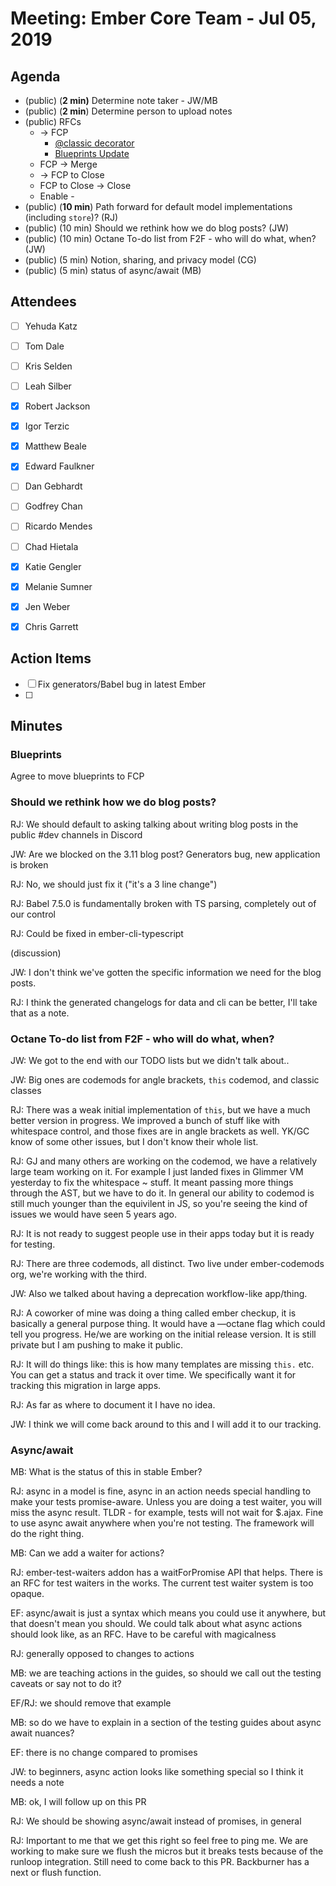 # Meeting: Ember Core Team - Jul 05, 2019

## Agenda

- (public) (**2 min)** Determine note taker - JW/MB
- (public) (**2 min**) Determine person to upload notes
- (public) RFCs
  - → FCP
    - [@classic decorator](https://github.com/emberjs/rfcs/pull/468)
    - [Blueprints Update](https://github.com/emberjs/rfcs/pull/477)
  - FCP → Merge
  - → FCP to Close
  - FCP to Close → Close
  - Enable -
- (public) (**10 min**) Path forward for default model implementations (including `store`)? (RJ)
- (public) (10 min) Should we rethink how we do blog posts? (JW)
- (public) (10 min) Octane To-do list from F2F - who will do what, when? (JW)
- (public) (5 min) Notion, sharing, and privacy model (CG)
- (public) (5 min) status of async/await (MB)

## Attendees

- [ ] Yehuda Katz
- [ ] Tom Dale
- [ ] Kris Selden
- [ ] Leah Silber
- [x] Robert Jackson
- [x] Igor Terzic
- [x] Matthew Beale
- [x] Edward Faulkner

- [ ] Dan Gebhardt
- [ ] Godfrey Chan
- [ ] Ricardo Mendes
- [ ] Chad Hietala
- [x] Katie Gengler
- [x] Melanie Sumner
- [x] Jen Weber
- [x] Chris Garrett

## Action Items

- [ ] Fix generators/Babel bug in latest Ember
- [ ]

## Minutes

### Blueprints

Agree to move blueprints to FCP

### Should we rethink how we do blog posts?

RJ: We should default to asking talking about writing blog posts in the public #dev channels in Discord

JW: Are we blocked on the 3.11 blog post? Generators bug, new application is broken

RJ: No, we should just fix it ("it's a 3 line change")

RJ: Babel 7.5.0 is fundamentally broken with TS parsing, completely out of our control

RJ: Could be fixed in ember-cli-typescript

(discussion)

JW: I don't think we've gotten the specific information we need for the blog posts.

RJ: I think the generated changelogs for data and cli can be better, I'll take that as a note.

### Octane To-do list from F2F - who will do what, when?

JW: We got to the end with our TODO lists but we didn't talk about..

JW: Big ones are codemods for angle brackets, `this` codemod, and classic classes

RJ: There was a weak initial implementation of `this`, but we have a much better version in progress. We improved a bunch of stuff like with whitespace control, and those fixes are in angle brackets as well. YK/GC know of some other issues, but I don't know their whole list.

RJ: GJ and many others are working on the codemod, we have a relatively large team working on it. For example I just landed fixes in Glimmer VM yesterday to fix the whitespace ~ stuff. It meant passing more things through the AST, but we have to do it. In general our ability to codemod is still much younger than the equivilent in JS, so you're seeing the kind of issues we would have seen 5 years ago.

RJ: It is not ready to suggest people use in their apps today but it is ready for testing.

RJ: There are three codemods, all distinct. Two live under ember-codemods org, we're working with the third.

JW: Also we talked about having a deprecation workflow-like app/thing.

RJ: A coworker of mine was doing a thing called ember checkup, it is basically a general purpose thing. It would have a —octane flag which could tell you progress. He/we are working on the initial release version. It is still private but I am pushing to make it public.

RJ: It will do things like: this is how many templates are missing `this.` etc. You can get a status and track it over time. We specifically want it for tracking this migration in large apps.

RJ: As far as where to document it I have no idea.

JW: I think we will come back around to this and I will add it to our tracking.

### Async/await

MB: What is the status of this in stable Ember?

RJ: async in a model is fine, async in an action needs special handling to make your tests promise-aware. Unless you are doing a test waiter, you will miss the async result. TLDR - for example, tests will not wait for \$.ajax. Fine to use async await anywhere when you're not testing. The framework will do the right thing.

MB: Can we add a waiter for actions?

RJ: ember-test-waiters addon has a waitForPromise API that helps. There is an RFC for test waiters in the works. The current test waiter system is too opaque.

EF: async/await is just a syntax which means you could use it anywhere, but that doesn't mean you should. We could talk about what async actions should look like, as an RFC. Have to be careful with magicalness

RJ: generally opposed to changes to actions

MB: we are teaching actions in the guides, so should we call out the testing caveats or say not to do it?

EF/RJ: we should remove that example

MB: so do we have to explain in a section of the testing guides about async await nuances?

EF: there is no change compared to promises

JW: to beginners, async action looks like something special so I think it needs a note

MB: ok, I will follow up on this PR

RJ: We should be showing async/await instead of promises, in general

RJ: Important to me that we get this right so feel free to ping me. We are working to make sure we flush the micros but it breaks tests because of the runloop integration. Still need to come back to this PR. Backburner has a next or flush function.
